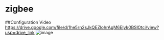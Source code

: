 # zigbee

##Configuration Video https://drive.google.com/file/d/1he5rn2sJkQEZlohrAgM6EIyk0BSlOtci/view?usp=drive_link
![image](https://github.com/user-attachments/assets/60cd3e4d-d563-4cf6-a860-195211d34492)


